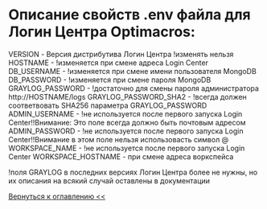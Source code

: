 # Описание свойств .env файла для Логин Центра Optimacros:

VERSION - Версия дистрибутива Логин Центра !изменять нельзя
HOSTNAME - !изменяется при смене адреса Login Center
DB_USERNAME - !изменяется при смене имени пользователя MongoDB
DB_PASSWORD - !изменяется при смене пароля MongoDB
GRAYLOG_PASSWORD - !достаточно для смены пароля администратора http://HOSTNAME/logs 
GRAYLOG_PASSWORD_SHA2 - !всегда должен соответвовать SHA256 параметра GRAYLOG_PASSWORD
ADMIN_USERNAME - !не используется после первого запуска Login Center!!Внимание: Это поле всегда должно быть почтовым адресом
ADMIN_PASSWORD - !не используется после первого запуска Login Center!!Внимание в этом поле нельзя использовасть символ @
WORKSPACE_NAME - !не используется после первого запуска Login Center
WORKSPACE_HOSTNAME - при смене адреса воркспейса


!поля GRAYLOG в последних версиях Логин Центра более не нужны, но их описания на всякий случай оставлены в документации

[Вернуться к оглавлению <<](index.md)